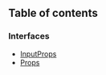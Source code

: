 ## Table of contents

### Interfaces

- [InputProps](../interfaces/TextField.InputProps)
- [Props](../interfaces/TextField.Props)
